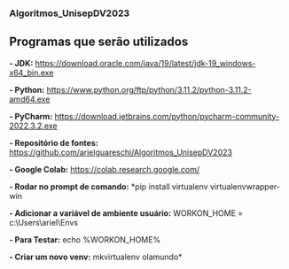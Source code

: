 ### **Algoritmos_UnisepDV2023**

## **Programas que serão utilizados**

**- JDK:** <https://download.oracle.com/java/19/latest/jdk-19_windows-x64_bin.exe> 

**- Python:** <https://www.python.org/ftp/python/3.11.2/python-3.11.2-amd64.exe> 

**- PyCharm:** <https://download.jetbrains.com/python/pycharm-community-2022.3.2.exe> 

**- Repositório de fontes:** <https://github.com/arielguareschi/Algoritmos_UnisepDV2023> 

**- Google Colab:** <https://colab.research.google.com/> 

**- Rodar no prompt de comando:** *pip install virtualenv virtualenvwrapper-win 

**- Adicionar a variável de ambiente usuário:** WORKON\_HOME = c:\Users\ariel\Envs 

**- Para Testar:** echo %WORKON\_HOME% 

**- Criar um novo venv:** mkvirtualenv olamundo* 

